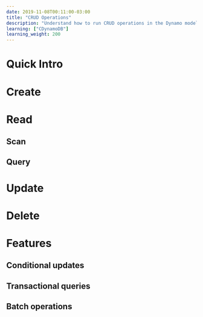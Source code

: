```yaml
---
date: 2019-11-08T00:11:00-03:00
title: "CRUD Operations"
description: "Understand how to run CRUD operations in the Dynamo model"
learning: ["CDynamoDB"]
learning_weight: 200
---
```


# Quick Intro

# **C**reate

# **R**ead

## Scan

## Query

# **U**pdate 

# **D**elete

# Features

## Conditional updates

## Transactional queries

## Batch operations
